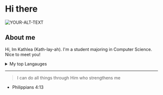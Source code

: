 # Hi there
<picture>
 <source media="(prefers-color-scheme: dark)" srcset="https://images.squarespace-cdn.com/content/v1/6249ec536c82dc457585d7a9/3e5bb631-fb7b-4c95-bd59-1876af02e98d/lewj_blog_10_banner_english_greeting_hello_16x9.jpg">
 <source media="(prefers-color-scheme: light)" srcset="https://images.squarespace-cdn.com/content/v1/6249ec536c82dc457585d7a9/3e5bb631-fb7b-4c95-bd59-1876af02e98d/lewj_blog_10_banner_english_greeting_hello_16x9.jpg">
 <img alt="YOUR-ALT-TEXT" src="https://images.squarespace-cdn.com/content/v1/6249ec536c82dc457585d7a9/3e5bb631-fb7b-4c95-bd59-1876af02e98d/lewj_blog_10_banner_english_greeting_hello_16x9.jpg">
</picture>

## About me

<!--To Do: add more details about me later-->

Hi, Im Kathlea (Kath-lay-ah). I'm a student majoring in Computer Science. Nice to meet you!

<details>
<summary> My top Langauges</summary>

| Rank | Languages |
|-----:|---------------|
|     1|   Java        |
|     2|   Python      |
|     3|   C           |

</details>

---
> I can do all things through Him who strengthens me
- Philippians 4:13

